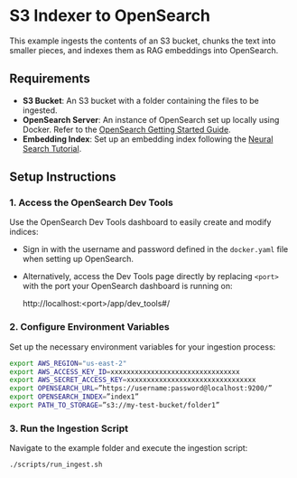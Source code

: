 # S3 Indexer to OpenSearch

This example ingests the contents of an S3 bucket, chunks the text into smaller pieces, and indexes them as RAG embeddings into OpenSearch.

## Requirements

- **S3 Bucket**: An S3 bucket with a folder containing the files to be ingested.
- **OpenSearch Server**: An instance of OpenSearch set up locally using Docker. Refer to the [OpenSearch Getting Started Guide](https://opensearch.org/docs/latest/getting-started/).
- **Embedding Index**: Set up an embedding index following the [Neural Search Tutorial](https://opensearch.org/docs/latest/search-plugins/neural-search-tutorial/).

## Setup Instructions

### 1. Access the OpenSearch Dev Tools

Use the OpenSearch Dev Tools dashboard to easily create and modify indices:

- Sign in with the username and password defined in the `docker.yaml` file when setting up OpenSearch.
- Alternatively, access the Dev Tools page directly by replacing `<port>` with the port your OpenSearch dashboard is running on:
    
    http://localhost:&lt;port&gt;/app/dev_tools#/
    
### 2. Configure Environment Variables

Set up the necessary environment variables for your ingestion process:
    
```bash
export AWS_REGION="us-east-2"
export AWS_ACCESS_KEY_ID=xxxxxxxxxxxxxxxxxxxxxxxxxxxxxxxx
export AWS_SECRET_ACCESS_KEY=xxxxxxxxxxxxxxxxxxxxxxxxxxxxxxxx
export OPENSEARCH_URL=”https://username:password@localhost:9200/”
export OPENSEARCH_INDEX=”index1”    
export PATH_TO_STORAGE=”s3://my-test-bucket/folder1”
```
    
### 3. Run the Ingestion Script
Navigate to the example folder and execute the ingestion script:
```bash
./scripts/run_ingest.sh
```

